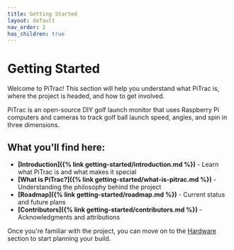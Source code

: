 ```yaml
---
title: Getting Started
layout: default
nav_order: 2
has_children: true
---
```


# Getting Started

Welcome to PiTrac! This section will help you understand what PiTrac is, where the project is headed, and how to get involved.

PiTrac is an open-source DIY golf launch monitor that uses Raspberry Pi computers and cameras to track golf ball launch speed, angles, and spin in three dimensions.

## What you'll find here:

- **[Introduction]({% link getting-started/introduction.md %})** - Learn what PiTrac is and what makes it special
- **[What is PiTrac?]({% link getting-started/what-is-pitrac.md %})** - Understanding the philosophy behind the project
- **[Roadmap]({% link getting-started/roadmap.md %})** - Current status and future plans
- **[Contributors]({% link getting-started/contributors.md %})** - Acknowledgments and attributions

Once you're familiar with the project, you can move on to the [Hardware](../hardware/) section to start planning your build.